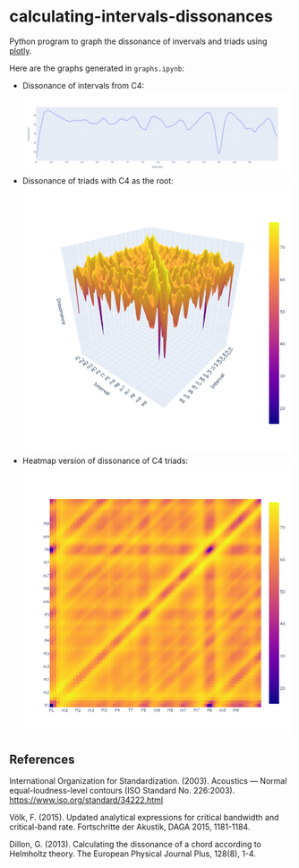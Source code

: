 # calculating-intervals-dissonances  
Python program to graph the dissonance of invervals and triads using [plotly](https://plotly.com).
  
Here are the graphs generated in `graphs.ipynb`:  
- Dissonance of intervals from C4:![intervals from C4](images/intervals%20from%20C4.png?raw=True)
- Dissonance of triads with C4 as the root: ![C4 triads](images/C4%20triads.png?raw=True)
- Heatmap version of dissonance of C4 triads: ![C4 triads heatmap](images/C4%20triads%20heatmap.png?raw=True)

## References
International Organization for Standardization. (2003). Acoustics — Normal equal-loudness-level contours (ISO Standard No. 226:2003). https://www.iso.org/standard/34222.html

Völk, F. (2015). Updated analytical expressions for critical bandwidth and critical-band rate. Fortschritte der Akustik, DAGA 2015, 1181-1184.

Dillon, G. (2013). Calculating the dissonance of a chord according to Helmholtz theory. The European Physical Journal Plus, 128(8), 1-4.
